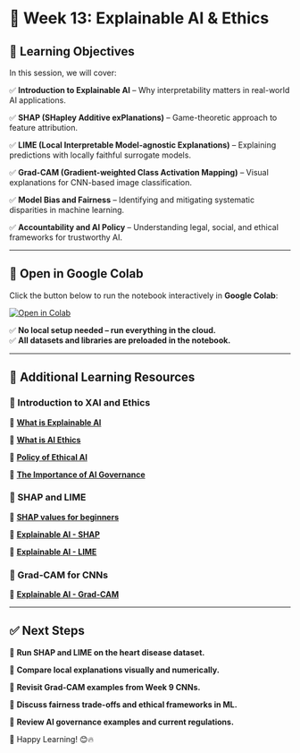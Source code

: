 # 📌 Week 13: Explainable AI & Ethics

## 🎯 Learning Objectives

In this session, we will cover:

✅ **Introduction to Explainable AI** – Why interpretability matters in real-world AI applications.

✅ **SHAP (SHapley Additive exPlanations)** – Game-theoretic approach to feature attribution.

✅ **LIME (Local Interpretable Model-agnostic Explanations)** – Explaining predictions with locally faithful surrogate models.

✅ **Grad-CAM (Gradient-weighted Class Activation Mapping)** – Visual explanations for CNN-based image classification.

✅ **Model Bias and Fairness** – Identifying and mitigating systematic disparities in machine learning.

✅ **Accountability and AI Policy** – Understanding legal, social, and ethical frameworks for trustworthy AI.

---

## 📂 Open in Google Colab

Click the button below to run the notebook interactively in **Google Colab**:

[![Open in Colab](https://colab.research.google.com/assets/colab-badge.svg)](https://colab.research.google.com/github/PKhosravi-CityTech/ML15AI-CUNY/blob/main/Week13/Week13.ipynb)

✅ **No local setup needed – run everything in the cloud.**  
✅ **All datasets and libraries are preloaded in the notebook.**  

---

## 🎥 Additional Learning Resources

### 🔹 Introduction to XAI and Ethics

📌 **[What is Explainable AI](https://youtu.be/jFHPEQi55Ko?si=DljKb1u2jAlFCsM3)**

📌 **[What is AI Ethics](https://youtu.be/aGwYtUzMQUk?si=iwPJC4j65-zpbgil)**

📌 **[Policy of Ethical AI](https://youtu.be/Hos10N12Tfg?si=-Gt4-3f3E_zKyafJ)**

📌 **[The Importance of AI Governance](https://youtu.be/Q020C-Jw0o8?si=BAPQD4IAzYmli_HA)**

### 🔹 SHAP and LIME

📌 **[SHAP values for beginners](https://youtu.be/MQ6fFDwjuco?si=dVBEmaxW9JaRyZX5)**

📌 **[Explainable AI - SHAP](https://youtu.be/9haIOplEIGM?si=ipq2VvcY_7WCk2xB)**

📌 **[Explainable AI - LIME](https://youtu.be/CYl172IwqKs?si=yiUltMpX5aBXOE8h)**

### 🔹 Grad-CAM for CNNs

📌 **[Explainable AI - Grad-CAM](https://youtu.be/7womw-TI6Ss?si=nnnnNQ4-BUyELP_B)**

---

## ✅ Next Steps

📌 **Run SHAP and LIME on the heart disease dataset.**

📌 **Compare local explanations visually and numerically.**

📌 **Revisit Grad-CAM examples from Week 9 CNNs.**

📌 **Discuss fairness trade-offs and ethical frameworks in ML.**

📌 **Review AI governance examples and current regulations.**

🚀 Happy Learning! 😊🔥

